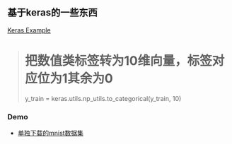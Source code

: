 ## 基于keras的一些东西

[Keras Example](./keras_example.ipynb)

># 把数值类标签转为10维向量，标签对应位为1其余为0
>y_train = keras.utils.np_utils.to_categorical(y_train, 10)

### Demo

* [单独下载的mnist数据集](keras_mnist.ipynb)


